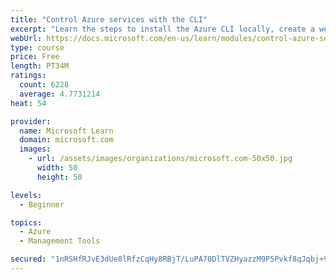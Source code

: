 ```yaml
---
title: "Control Azure services with the CLI"
excerpt: "Learn the steps to install the Azure CLI locally, create a website, and manage Azure resources using the CLI."
webUrl: https://docs.microsoft.com/en-us/learn/modules/control-azure-services-with-cli/
type: course
price: Free
length: PT34M
ratings:
  count: 6228
  average: 4.7731214
heat: 54

provider:
  name: Microsoft Learn
  domain: microsoft.com
  images:
    - url: /assets/images/organizations/microsoft.com-50x50.jpg
      width: 50
      height: 50

levels:
  - Beginner

topics:
  - Azure
  - Management Tools

secured: "1nRSHfRJvE3dUe8lRfzCqHy8RBjT/LuPA70DlTVZHyazzM9P5Pvkf8qJqbj+91+2Z/uTpJi9CDfgh/WOHtZ+P9h7RA1jZq65pklXr3Vi+MDBK1Op2XbYHYLObRrK+j0UjFuKIgtPG6bqcpQ6GgpbWGPXnuYrQQ6ALAfffKy028UAIy0lhbFkrE+i8k0mrDscbllJbetmrVnD8qqa1KPqdPFFdthU2KLTxGSvkpX7oVWnGDZwldl7l4crGYXEbJJSBCquYVmXpEIjP0rzD2d3f/DwO+n0fkKb9tYJft289RizpuD+ITLrK3sKycm0PMURWGQxyFI4r8sRl5pn2RB6QyK6dtopfYtsBgp3pDpItHWUPN807bSN2W4PDGGNrrzi3LB+fbFJKUwswdZ+gyAa4/lrHue/w0XgNsCAB3fXMEo=;gooeLY/Lq+eYPLf1qRc4GA=="
---
```


